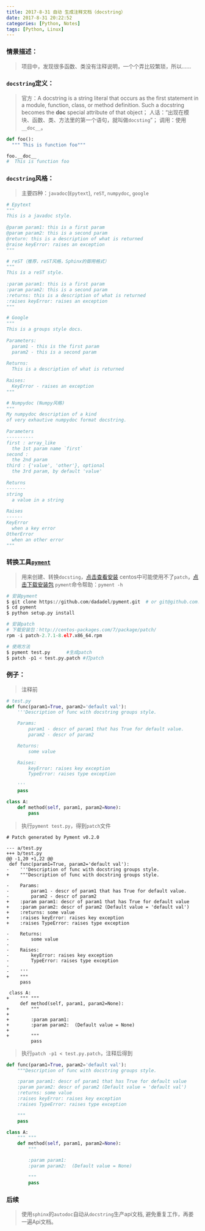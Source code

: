 ```yaml
---
title: 2017-8-31 自动 生成注释文档（docstring）
date: 2017-8-31 20:22:52
categories: [Python, Notes]
tags: [Python, Linux]
---
```


### 情景描述：
> 项目中，发现很多函数、类没有注释说明，一个个弄比较繁琐，所以……

<!--more-->
###  `docstring`定义：
> 官方：A docstring is a string literal that occurs as the first statement in a module, function, class, or method definition. Such a docstring becomes the __doc__ special attribute of that object；
> 人话：“出现在模块、函数、类、方法里的第一个语句，就叫做`docsting`”；
> 调用：使用`__doc__`。
```python
def foo():
  """ This is function foo"""

foo.__doc__
#  This is function foo
```

### `docstring`风格：
> 主要四种：`javadoc`(`Epytext`), `reST`, `numpydoc`, `google`
 
```python
# Epytext
"""
This is a javadoc style.
 
@param param1: this is a first param
@param param2: this is a second param
@return: this is a description of what is returned
@raise keyError: raises an exception
"""

# reST（推荐，reST风格，Sphinx的御用格式）
"""
This is a reST style.
 
:param param1: this is a first param
:param param2: this is a second param
:returns: this is a description of what is returned
:raises keyError: raises an exception
"""

# Google
"""
This is a groups style docs.
 
Parameters:
  param1 - this is the first param
  param2 - this is a second param
 
Returns:
  This is a description of what is returned
 
Raises:
  KeyError - raises an exception
"""

# Numpydoc (Numpy风格)
"""
My numpydoc description of a kind
of very exhautive numpydoc format docstring.
 
Parameters
----------
first : array_like
  the 1st param name `first`
second :
  the 2nd param
third : {'value', 'other'}, optional
  the 3rd param, by default 'value'
 
Returns
-------
string
  a value in a string
 
Raises
------
KeyError
  when a key error
OtherError
  when an other error
"""
```
### 转换工具[`pyment`](https://github.com/dadadel/pyment)
> 用来创建、转换`docsting`，[点击查看安装](https://github.com/dadadel/pyment)
> centos中可能使用不了`patch`，[点击下载安装包](http://centos-packages.com/7/package/patch/)
> `pyment`命令帮助：`pyment -h`

```python
# 安装pyment
$ git clone https://github.com/dadadel/pyment.git  # or git@github.com:dadadel/pyment.git
$ cd pyment
$ python setup.py install

# 安装patch
# 下载安装包：http://centos-packages.com/7/package/patch/
rpm -i patch-2.7.1-8.el7.x86_64.rpm

# 使用方法
$ pyment test.py      #生成patch
$ patch -p1 < test.py.patch #打patch
```

### 例子：
> 注释前
```python
# test.py
def func(param1=True, param2='default val'):
    '''Description of func with docstring groups style.

    Params:
        param1 - descr of param1 that has True for default value.
        param2 - descr of param2

    Returns:
        some value

    Raises:
        keyError: raises key exception
        TypeError: raises type exception

    '''
    pass

class A:
    def method(self, param1, param2=None):
        pass
```

>执行`pyment test.py`，得到`patch`文件
```
# Patch generated by Pyment v0.2.0

--- a/test.py
+++ b/test.py
@@ -1,20 +1,22 @@
 def func(param1=True, param2='default val'):
-    '''Description of func with docstring groups style.
+    """Description of func with docstring groups style.

-    Params:
-        param1 - descr of param1 that has True for default value.
-        param2 - descr of param2
+    :param param1: descr of param1 that has True for default value
+    :param param2: descr of param2 (Default value = 'default val')
+    :returns: some value
+    :raises keyError: raises key exception
+    :raises TypeError: raises type exception

-    Returns:
-        some value
-
-    Raises:
-        keyError: raises key exception
-        TypeError: raises type exception
-
-    '''
+    """
     pass

 class A:
+    """ """
     def method(self, param1, param2=None):
+        """
+
+        :param param1:
+        :param param2:  (Default value = None)
+
+        """
         pass
```
>执行`patch -p1 < test.py.patch`，注释后得到

```python
def func(param1=True, param2='default val'):
    """Description of func with docstring groups style.

    :param param1: descr of param1 that has True for default value
    :param param2: descr of param2 (Default value = 'default val')
    :returns: some value
    :raises keyError: raises key exception
    :raises TypeError: raises type exception

    """
    pass

class A:
    """ """
    def method(self, param1, param2=None):
        """

        :param param1:
        :param param2:  (Default value = None)

        """
        pass
```

### 后续
> 使用`sphinx`的`autodoc`自动从`docstring`生产api文档, 避免重复工作，再娄一遍Api文档。